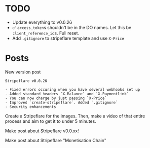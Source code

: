 # TODO

- Update everything to v0.0.26
- ✅ `access_token`s shouldn't be in the DO names. Let this be `client_reference_id`s. Full reset.
- Add `.gitignore` to stripeflare template and use `X-Price`

# Posts

New version post

```
Stripeflare v0.0.26

- Fixed errors occuring when you have several webhooks set up
- Added standard headers `X-Balance` and `X-Paymentlink`
- You can now charge by just passing `X-Price`
- Improved `create-stripeflare`. Added `.gitignore`
- Security enhancements

```

Create a Stripeflare for the images. Then, make a video of that entire process and aim to get it to under 5 minutes.

Make post about Stripeflare v0.0.xx!

Make post about Stripeflare "Monetisation Chain"
